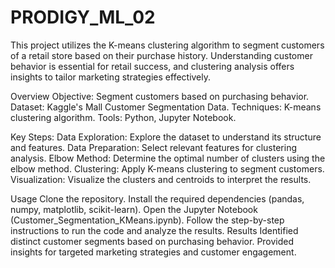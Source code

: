 # PRODIGY_ML_02
This project utilizes the K-means clustering algorithm to segment customers of a retail store based on their purchase history. Understanding customer behavior is essential for retail success, and clustering analysis offers insights to tailor marketing strategies effectively.

Overview
Objective: Segment customers based on purchasing behavior.
Dataset: Kaggle's Mall Customer Segmentation Data.
Techniques: K-means clustering algorithm.
Tools: Python, Jupyter Notebook.

Key Steps:
Data Exploration: Explore the dataset to understand its structure and features.
Data Preparation: Select relevant features for clustering analysis.
Elbow Method: Determine the optimal number of clusters using the elbow method.
Clustering: Apply K-means clustering to segment customers.
Visualization: Visualize the clusters and centroids to interpret the results.

Usage
Clone the repository.
Install the required dependencies (pandas, numpy, matplotlib, scikit-learn).
Open the Jupyter Notebook (Customer_Segmentation_KMeans.ipynb).
Follow the step-by-step instructions to run the code and analyze the results.
Results
Identified distinct customer segments based on purchasing behavior.
Provided insights for targeted marketing strategies and customer engagement.
